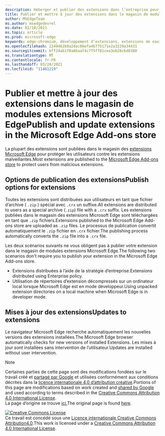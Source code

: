 ```yaml
---
description: Héberger et publier des extensions dans l’entreprise pour Microsoft Edge (Chromium).
title: Publier et mettre à jour des extensions dans le magasin de modules extensions Microsoft Edge
author: MSEdgeTeam
ms.author: msedgedevrel
ms.date: 02/10/2021
ms.topic: article
ms.prod: microsoft-edge
keywords: edge-chromium, développement d’extensions, extensions de navigateur, addons, centre de partenaires, développeur
ms.openlocfilehash: 2249462b0a2dac86efa4b775171e2a3229a34431
ms.sourcegitcommit: bff24ab1f0a66aaf4c7f5ff81cea3eb28c6d8380
ms.translationtype: MT
ms.contentlocale: fr-FR
ms.lasthandoff: 03/26/2021
ms.locfileid: "11461219"
---
```

# <a name="publish-and-update-extensions-in-the-microsoft-edge-add-ons-store"></a><span data-ttu-id="927b9-104">Publier et mettre à jour des extensions dans le magasin de modules extensions Microsoft Edge</span><span class="sxs-lookup"><span data-stu-id="927b9-104">Publish and update extensions in the Microsoft Edge Add-ons store</span></span>  

<span data-ttu-id="927b9-105">La plupart des extensions sont publiées dans le magasin des [extensions Microsoft Edge][MicrosoftMicrosoftedgeInsiderAddonsEdgeextensions] pour protéger les utilisateurs contre les extensions malveillantes.</span><span class="sxs-lookup"><span data-stu-id="927b9-105">Most extensions are published to the [Microsoft Edge Add-ons store][MicrosoftMicrosoftedgeInsiderAddonsEdgeextensions] to protect users from malicious extensions.</span></span>  

## <a name="publish-options-for-extensions"></a><span data-ttu-id="927b9-106">Options de publication des extensions</span><span class="sxs-lookup"><span data-stu-id="927b9-106">Publish options for extensions</span></span>  

<span data-ttu-id="927b9-107">Toutes les extensions sont distribuées aux utilisateurs en tant que fichier d’archive \( `.zip` \) spécial avec `.crx` un suffixe.</span><span class="sxs-lookup"><span data-stu-id="927b9-107">All extensions are distributed to users as a special archive \(`.zip`\) file with a `.crx` suffix.</span></span>  <span data-ttu-id="927b9-108">Les extensions publiées dans le magasin des extensions Microsoft Edge sont téléchargées en tant que `.zip` fichiers.</span><span class="sxs-lookup"><span data-stu-id="927b9-108">Extensions published to the Microsoft Edge Add-ons store are uploaded as `.zip` files.</span></span>  <span data-ttu-id="927b9-109">Le processus de publication convertit automatiquement le `.zip` fichier en `.crx` fichier.</span><span class="sxs-lookup"><span data-stu-id="927b9-109">The publishing process automatically converts the `.zip` file into a `.crx` file.</span></span>  

<span data-ttu-id="927b9-110">Les deux scénarios suivants ne vous obligent pas à publier votre extension dans le magasin de modules extensions Microsoft Edge.</span><span class="sxs-lookup"><span data-stu-id="927b9-110">The following two scenarios don't require you to publish your extension in the Microsoft Edge Add-ons store.</span></span>  

*   <span data-ttu-id="927b9-111">Extensions distribuées à l’aide de la stratégie d’entreprise.</span><span class="sxs-lookup"><span data-stu-id="927b9-111">Extensions distributed using Enterprise policy.</span></span>  
*   <span data-ttu-id="927b9-112">Utilisation de répertoires d’extension décompressés sur un ordinateur local lorsque Microsoft Edge est en mode développeur.</span><span class="sxs-lookup"><span data-stu-id="927b9-112">Using unpacked extension directories on a local machine when Microsoft Edge is in developer mode.</span></span>  

## <a name="updates-to-extensions"></a><span data-ttu-id="927b9-113">Mises à jour des extensions</span><span class="sxs-lookup"><span data-stu-id="927b9-113">Updates to extensions</span></span>

<span data-ttu-id="927b9-114">Le navigateur Microsoft Edge recherche automatiquement les nouvelles versions des extensions installées.</span><span class="sxs-lookup"><span data-stu-id="927b9-114">The Microsoft Edge browser automatically checks for new versions of installed Extensions.</span></span> <span data-ttu-id="927b9-115">Les mises à jour sont installées sans intervention de l’utilisateur.</span><span class="sxs-lookup"><span data-stu-id="927b9-115">Updates are installed without user intervention.</span></span>  


<!-- image links -->

<!-- links -->  

[MicrosoftMicrosoftedgeInsiderAddonsEdgeextensions]: https://microsoftedge.microsoft.com/insider-addons/category/EdgeExtensions "Extensions - Microsoft Edge Insider Addons | Microsoft"  

> [!NOTE]
> <span data-ttu-id="927b9-117">Certaines parties de cette page sont des modifications fondées sur le travail créé et [partagé par Google][GoogleSitePolicies] et utilisées conformément aux conditions décrites dans la [licence internationale 4,0 d’attribution créative][CCA4IL].</span><span class="sxs-lookup"><span data-stu-id="927b9-117">Portions of this page are modifications based on work created and [shared by Google][GoogleSitePolicies] and used according to terms described in the [Creative Commons Attribution 4.0 International License][CCA4IL].</span></span>  
> <span data-ttu-id="927b9-118">La page d’origine se trouve [ici.](https://developer.chrome.com/extensions/hosting)</span><span class="sxs-lookup"><span data-stu-id="927b9-118">The original page is found [here](https://developer.chrome.com/extensions/hosting).</span></span>  

[![Creative Commons License][CCby4Image]][CCA4IL]  
<span data-ttu-id="927b9-120">Ce travail est concédé sous une [Licence internationale Creative Commons Attribution4.0][CCA4IL].</span><span class="sxs-lookup"><span data-stu-id="927b9-120">This work is licensed under a [Creative Commons Attribution 4.0 International License][CCA4IL].</span></span>  

[CCA4IL]: https://creativecommons.org/licenses/by/4.0  
[CCby4Image]: https://i.creativecommons.org/l/by/4.0/88x31.png  
[GoogleSitePolicies]: https://developers.google.com/terms/site-policies  
